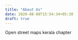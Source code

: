 ```yaml
---
title: "About Us"
date: 2020-08-08T15:54:34+05:30
draft: true
---
```


Open street maps kerala chapter